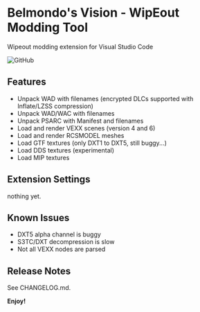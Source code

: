 # Belmondo's Vision - WipEout Modding Tool

Wipeout modding extension for Visual Studio Code

![GitHub](https://img.shields.io/github/license/PierreBelmondo/vscode-wipeout)

## Features

* Unpack WAD with filenames (encrypted DLCs supported with Inflate/LZSS compression)
* Unpack WAD/WAC with filenames
* Unpack PSARC with Manifest and filenames
* Load and render VEXX scenes (version 4 and 6)
* Load and render RCSMODEL meshes
* Load GTF textures (only DXT1 to DXT5, still buggy...)
* Load DDS textures (experimental)
* Load MIP textures

## Extension Settings

nothing yet.

## Known Issues

* DXT5 alpha channel is buggy
* S3TC/DXT decompression is slow
* Not all VEXX nodes are parsed

## Release Notes

See CHANGELOG.md.

**Enjoy!**

